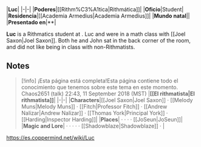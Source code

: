 |**Luc**|
|-|-|
|**Poderes**|[[Rithm%C3%A1tica\|Rithmática]]|
|**Oficio**|Student|
|**Residencia**|[[Academia Armedius\|Academia Armedius]]|
|**Mundo natal**||
|**Presentado en**|**|

**Luc** is a Rithmatics student at .
Luc and  were in a math class with [[Joel Saxon\|Joel Saxon]]. Both he and John sat in the back corner of the room, and did not like being in class with non-Rithmatists.

## Notes

> [!info] ¡Esta página está completa!Esta página contiene todo el conocimiento que tenemos sobre este tema en este momento.
Chaos2651 (talk) 22:43, 11 September 2018 (MST)
|**[[El rithmatista\|El rithmatista]]**|
|-|-|
|**Characters**|[[Joel Saxon\|Joel Saxon]] · [[Melody Muns\|Melody Muns]] · [[Fitch\|Professor Fitch]] · [[Andrew Nalizar\|Andrew Nalizar]] · [[Thomas York\|Principal York]] · [[Harding\|Inspector Harding]]|
|**Places**| ·  ·  ·  · [[JoSeun\|JoSeun]]|
|**Magic and Lore**| ·  ·  ·  ·  · [[Shadowblaze\|Shadowblaze]] · |



https://es.coppermind.net/wiki/Luc